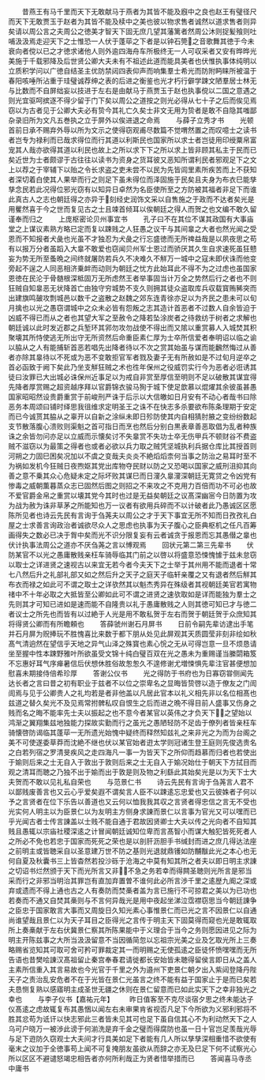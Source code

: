 <!-- { "loadSidebar": true } -->
　　昔燕王有马千里而天下无敢献马于燕者为其皆不能及廐中之良也赵王有璧径尺而天下无敢贾玉于赵者为其皆不能及椟中之美也彼以物求售者诚然以道求售者则异矣请以周公言之夫周公之徳美才智天下固无庶几望其藩篱者然周公沐则捉髪飱则吐哺汲汲焉走迎天下之士惟恐一人伏于蓬荜之下者是以钟石筦之音歌舞其徳于今未衰向者傥以已之才徳求诸他人则外逾四海舟车所极终无一人可収采者又安有晔晔光美施于千载邪降及后世贤公卿大夫未有不祖述此道而能具美者也伏惟执事体纯明以立质积学问以广徳自结圣主优防禁闼四表仰声而响集羣士希光而防附眄睐所被温于春阳咳唾所沾重于珪璧诚荐绅之表的后进之衡鉴也光才朽行僻学踈文陋羣居士林无与比数而不自屏绌妄以技进于左右是由献马于燕贾玉于赵也执事傥以二国之意遇之则光宜驱呵摈逐不得少留于门下矣以周公之道按之则光必得从七十子之后而俟见焉窃以为古者见于公卿大夫必有贽今其礼亡久矣士非文无用为贽者是敢不自隐其嗤鄙杂录旧所为文凡五巻执之立于屏外以俟进退之命焉
　　与薛子立秀才书
　　光顿首前日承不赐弃外辱以所为文示之使得窃观甫尽数篇不觉喟然置之而叹噫士之读书者岂专为禄利而已哉求得位而行其道以利斯民也国家所以求士者岂徒用印绶粟帛富宠其人哉亦欲得其道以利民也故上之所以求下下之所以求上皆非顾其私主于民而已矣近世为士者颇谬于古往往以读书为资身之货耳彼又恶知所谓利民者邪观足下之文上以荐之于宰辅下以贻之令长求盗之吏未尝不以民为先皆闾里素所疾苦而上不获知者深切着白使其人果举而行之则足下虽未得位而泽固施于民矣且夫身为布衣巳能孳孳念民若此况得位邪光窃有以知异日卓然为名臣使所至之方防被其福者非足下而谁此真古人之志也朝廷得之亦异于刻经史润饰文采以自售施之于政而不达者矣光是用矍然喜于今之世而复见古之士且竦首倾耳以俟朝廷之得人而贺之也文编不敢久留谨奉而归之
　　上庞枢密论贝州事宜书
　　孔子曰不在其位不谋其政国有大事庙堂之上谋议素熟方略已定而复以踈贱之人狂愚之议干与其间辠之大者也然光闻之受恩而不知报者犬彘也光虽不才独忍为犬彘之行忘盛徳而无所禆益哉是以夙夜思之苟有以报万分者虽蹈入大辠不敢爱也窃闻贝州军士恩过而骄厌其久生自求速死虽狂戆妄为势无所至蚤晩之间终就屠防若兵久不决难久不觧万一城中之寇未即伏诛而他变旁起不逞之人同恶相济乗衅而动则为朝廷之忧方此始耳此不得不为之过虑也虽国家恩徳在民沦于骨髄根深柢固万无所虑然王者举事固当计万全之势然后行之者也不则狂贼自知辠恶无状降首亡由独守穷城势不支久则拥其徒众盗取库兵収载寳贿豨突而出建旗鸣皷攻剽城邑以数千之盗散之赵魏之郊东连青徐亦足以为齐民之患未可以旬月擒也以光之愚窃谓城中之众未必皆有怨叛之志其造计首恶者不过数人自余皆迫于凶威不得已而从之者也其望大军之至赦令之降若坠涂炭者之待救纺于树者之求解也朝廷诚以此时发近郡之兵堑环其郛勿攻勿战使不得出而又隂以重赏募人入城焚其积聚壊其所恃使逃无所出守无所资然后命重臣素仁厚为士卒所信爱者奉明诏以临之谕以脇从之人有能捕斩首恶若唱先出降者待以不次之赏其始虽与谋而能飜然悔过从善者亦除其辠待以不死或为恶不变敢拒官军者戮及妻子无有所赦如是不过旬月逆卒之首必函致于阙下矣此乃坐支觧狂贼之术也徃年保州之役威罚实行今为恶者必诳诱其徒曰汝罪已大出城必诛保州近事足以为戒自非赏至厚信至明则不足以破散其谋宜得先降者厚赏赐之超资越序拜以官爵锦衣骏马狥于城下使足歆慕以焜燿其余彼虽甚愚国家昭昭然设贵爵重赏于前峻刑严诛于后示以大信皦如日月安有不动心者哉书曰除恶务本周颂曰铺时绎思我徂维求定明圣王之诛不在快志多杀要欲布陈条理期于安定而已今诚贳其脇从之辜开以自新之涂纵未即日殄防使其内自相猜肘腋之变纷纷数起支节散落腹心溃败则渠魁之首可指日而烹也然后分别白黒表章善恶取倡为乱者种族诛之余皆勿问亦足以立威而示懐矣讨不失辠赏不失功士卒无伤甲兵不顿财谷不费盗贼不滋窃以为最策之得者也或者必欲以兵力取之贼凭坚城执利兵据仓库比其授首则河朔之力固巳困矣况加以不虞之变哉夫炎炎不絶熖熖柰何当事之防治之易耳时至不为祸如发机今狂贼日夜煦妪其党出库物夺民财以防之又恐喝以国家之威刑沮抑其向善之意不乗其众心危疑未定之际坏败其谋巳而日濅久辠濅深朝廷无寛贷之令凶党有惨毒之威朝薫暮蒸众志已固然后图之则招之不来攻之不克用力百倍而功不可必也故不爱官爵金帛之重赏以壊其党今其时也过是无益矣朝廷之议髙深幽宻今日防置为攻为战为赦为诛非草茅之所能知也万一议者有欲用兵碎而不以计破者此乃愚诚区区愿陈所见者也诗云先民有言询于刍荛夫以周公之才于天下事宜无所不知而日孜孜礼白屋之士求善言询政治者诚欲尽众人之思虑也执事为天子腹心之臣典枢机之任凡百筹画得失之数必已决于胷中矣而光不识分限复妄有云者诚贪于报恩而忘其愚僣之辠也伏计执事法周公之道亦不厌刍荛之言以愽观焉
　　回状元第二第三先辈书
　　伏防某官不以光之愚庸散贱亲枉车骑辱临其门前之以啓以将盛意恐悚愧懅于兹未怠窃以取士之详进贤之速视古以来宜无若今者今夫天下之士举于其州用不能而退者十常七八然后升之礼部礼部又如之然后升之天子之庭天子临轩亲覆之又有退者然后觧其布衣而禄之如此可不谓之取士之详欤然其以魁杰秀异在殊级者其视朝廷美官若寓物禇中不十年必取之大抵皆至公卿如此可不谓之进贤之速欤取如是详而能独为羣士之先则其才可知已进如是速而能不自隆贵以礼于愚庸散贱之人则其徳可知已才与徳二者议士之所先也而皆有以过絶于人光是用不敢私贺于左右而贺于朝廷贺于众庶知其将得贤公卿而有所瞻頼也
　　答薛虢州谢石月屏书
　　日前令嗣先辈访逮出手笔并石月屏为贶捧玩不胜愧喜比来数于都下朋从处见此屏观其天质圆莹非刻非绘如秋髙气清逈然在望信乎天地之异气山泽之殊寳也素心恱之无从可得岂意一旦不烦恳请坐至握中性本踈野雅叶所欲虽受文锦十纯白璧百双在光之愚未为重赐谨当縢閟箱笈不忘惠好耳气序瘅暑信后伏想休胜俗故怱怱久不遑修谢尤増悚惧先辈注官甚便想加慰喜未期接侍倍希珍厚
　　答谢公仪书
　　光之得防于书府也为日寡窃甞侧闻先达长者之言曰昔之初有职业于兹者不以位之崇卑名之显晦皆贽啓以造于僚友之门訚訚焉与见于公卿贵人之礼均若是者非他盖以凡居此官本以礼义相先非以名位相髙也兹道之替久矣光不及见焉常拊髀私叹自恨生之后而进之晩不得目前人盛事又伤身之贱而名之晦不能率先士夫以振起之也不意今者某官以英伟之才负天下之望始以鸿渐之翼翔集兹地独能力探故实勤而行之虽光之愚陋轻防不足齿于僚列者皆亲枉车骑懐啓防谒临其蓬荜一无所遗光始愧中疑终而释然知兹礼之来非光之为而为台阁之美不可使遂委草莽而沈絶不继也伏以某官始者逰太学则冠诸生登王庭则先俊选贵名之白若列宿之罗清旻疾风之走四海凡一事一为皆天下之所仰而趋慕而归者也若使出于媮则后来之士无自入于敦出于敦则后来之士无自入于媮况始仕于朝天下方拭目而观之清耳而聴之乃独不出于媮而出于敦是则及物之利繇此其始矣光是以为天下士大夫贺而不敢以见礼私自荣也
　　与范景仁书
　　诗云先民有言询于刍荛言人君不以鄙贱废善言也又云心乎爱矣遐不谓矣言人臣不以踈逺忘忠爱也又云彼姝者子何以予之言贤者在位下乐告以善道也又云何以恤我我其収之言贤者得忠信之言无不受也光实何人明主以为臣景仁以为友明主方侧身求諌而景仁以言事为官光又可以嘿而已乎光闻古者士传言諌盖以士贱不能自通于君故因贤卿士大夫以传之光向者不自知其贱且愚辄以宗庙社稷深逺之计冒闻朝廷诚知位卑而言髙智小而谋大触犯皆死死者人之所必不免也若忠于国家而死死之荣也是以剖肝沥胆手书缄封而进之庶几得达法座之前明主或皆聴采自以圣意建万世不防之基则光退就鼎镬如防黼黻此光之本心也无何自夏及秋囊书三上皆杳然若投沙砾于沧海之中莫有知其所之者夫以即日明主求諌之切诏书烂然颁于天下而光所言又非不急之务若幸而得闗圣聴则光所言是邪当采而行之非邪当明治其罪岂有直加弃置曽不谁何此必所言渉千里之逺歴九阍之深或弃或遗而不得上通也古之人有奏防而焚槀者盖为言已施行不可掠君之美以为已功也若奏而不通又自焚其槀则与不言何异哉光是用中夜起坐涕泣霑襟窃思当今朝廷諌争之臣忠于国家敢言大事而又周旋日久知光素心事惟景仁而已光之言不因景仁以自通尚谁望哉且景仁以为天子耳目之臣得光之言传于明主天下固莫得而窥也光是敢辄取所上奏槀献于左右伏冀景仁察其所陈果能中于义理合于当今之务则愿因进见之际为明主开陈兹事之大所当汲汲留意不当因循简忽以忘祖宗光美之业及乞取光所上三奏略赐省览知其可取可舍可矜可罪裁定其一而明赐之无使孤逺之臣徒怀愤嘿嘿而无所告语也昔樊哙諌汉髙祖留止秦宫奉春君请徙都长安始皆未聴得留侯言即日从之盖人主素所信重入其言易故也今光官于千里之外为邉州下吏景仁朝夕出入紫闼登降丹陛天子之责治乱安危者不在于光皆在景仁光虽言之终不能有益于国家止于是而已矣若夫恳恻复熟以感寤明主成圣世无疆之休则在景仁留意而已如此实天下之幸非独光之幸也
　　与李子仪书【嘉祐元年】
　　昨日值客至不克尽谈宿夕思之终未能达子仪髙逺之虑故辄复布其愚悃以闻左右未审果肯省视否凡足下今所欲为义邪利邪将不胜其忿苟为诋讦以快志邪此三者皆未见其可也足下虽自信其心不为利动然天下之人乌可户晓万一被渉此谤于何湔洗是弃千金之璧而得腐防也虽一日十官岂足羡哉光辱与足下逰防久窃观士大夫间才行具美如足下者能有几人所以孳孳深相重惜不欲使有毫末之议加于全徳事苟上闻不可复掩朋友虽欲从而辞之亦无及巳足下何不试察光心所以区区不避谴怒竭忠相告者亦何所利哉正为贤者惜举措而已
　　答闻喜马寺丞中庸书
